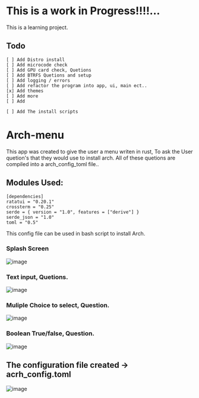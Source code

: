 # This is a work in Progress!!!!...
This is a learning project.

## Todo
```
[ ] Add Distro install
[ ] Add microcode check
[ ] Add GPU card check, Quetions
[ ] Add BTRFS Quetions and setup
[ ] Add logging / errors
[ ] Add refactor the program into app, ui, main ect..
[x] Add themes
[ ] Add more
[ ] Add 

[ ] Add The install scripts
```

# Arch-menu

This app was created to give the user a menu writen in rust, 
To ask the User quetion's that they would use to install arch.
All of these quetions are compiled into a arch_config_toml 
file..
## Modules Used:
```
[dependencies]
ratatui = "0.20.1"
crossterm = "0.25"
serde = { version = "1.0", features = ["derive"] }
serde_json = "1.0"
toml = "0.5"
```


This config file can be used in bash script to install Arch.
### Splash Screen
![image](https://github.com/user-attachments/assets/a1adb145-13a4-46b2-9091-810e1395066d)
### Text input, Quetions.
![image](https://github.com/user-attachments/assets/894980c7-6548-472b-aec5-395729b055aa)
### Muliple Choice to select, Question.
![image](https://github.com/user-attachments/assets/b1256586-5086-4df7-a3bf-d8a5cfccb931)
### Boolean True/false, Question.
![image](https://github.com/user-attachments/assets/c4944778-9866-433a-b7d7-4767cfebdbbc)

## The configuration file created ->  acrh_config.toml

![image](https://github.com/user-attachments/assets/c20ca85d-1cdd-405c-a396-6bae3ccb8cf5)

